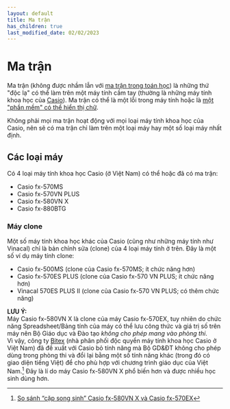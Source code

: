 ```yaml
---
layout: default
title: Ma trận
has_children: true
last_modified_date: 02/02/2023
---
```


# Ma trận
Ma trận (không được nhầm lẫn với [ma trận trong toán học](https://vi.wikipedia.org/wiki/Ma_tr%E1%BA%ADn_(to%C3%A1n_h%E1%BB%8Dc))) là những thứ "độc lạ" có thể làm trên một máy tính cầm tay (thường là những máy tính khoa học của [Casio](https://vi.wikipedia.org/wiki/Casio)). Ma trận có thể là một lỗi trong máy tính hoặc là [một "phần mềm" có thể hiển thị chữ](/thu-vien-ma-tran/docs/ma-tran/ma-tran-danh-chu.html).

Không phải mọi ma trận hoạt động với mọi loại máy tính khoa học của Casio, nên sẽ có ma trận chỉ làm trên một loại máy hay một số loại máy nhất định.

## Các loại máy
Có 4 loại máy tính khoa học Casio (ở Việt Nam) có thể hoặc đã có ma trận:
- Casio fx-570MS
- Casio fx-570VN PLUS
- Casio fx-580VN X
- Casio fx-880BTG

### Máy clone
Một số máy tính khoa học khác của Casio (cũng như những máy tính như Vinacal) chỉ là bản chỉnh sửa (clone) của 4 loại máy tính ở trên. Đây là một số ví dụ máy tính clone:
- Casio fx-500MS (clone của Casio fx-570MS; ít chức năng hơn)
- Casio fx-570ES PLUS (clone của Casio fx-570 VN PLUS; ít chức năng hơn)
- Vinacal 570ES PLUS II (clone của Casio fx-570 VN PLUS; có thêm chức năng)

**LƯU Ý:**  
Máy Casio fx-580VN X là clone của máy Casio fx-570EX, tuy nhiên do chức năng Spreadsheet/Bảng tính của máy có thể lưu công thức và giá trị số trên máy nên Bộ Giáo dục và Đào tạo *không cho phép mang vào phòng thi*.  
Vì vậy, công ty [Bitex](https://bitex.com.vn/) (nhà phân phối độc quyền máy tính khoa học Casio ở Việt Nam) đã đề xuất với Casio bỏ tính năng mà Bộ GD&ĐT không cho phép dùng trong phòng thi và đổi lại bằng một số tính năng khác (trong đó có giao diện tiếng Việt) để cho phù hợp với chương trình giáo dục của Việt Nam.[^1] Đây là lí do máy Casio fx-580VN X phổ biến hơn và được nhiều học sinh dùng hơn.

[^1]: [So sánh “cặp song sinh” Casio fx-580VN X và Casio fx-570EX](https://bitex.com.vn/en/news/691/so-sanh-cap-song-sinh-casio-fx-580vn-x-va-casio-fx-570ex.html)

